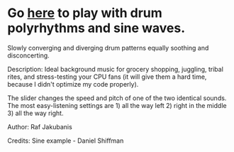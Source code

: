 # Go [here](https://rafajak.github.io/p5.js-sketches/2018_11_24-phase/) to play with drum polyrhythms and sine waves.

Slowly converging and diverging drum patterns equally soothing and disconcerting. 

Description: 
Ideal background music for grocery shopping, juggling, tribal rites, and stress-testing your CPU fans (it will give them a hard time, because I didn't optimize my code properly). 

The slider changes the speed and pitch of one of the two identical sounds. The most easy-listening settings are 1) all the way left 2) right in the middle 3) all the way right.


Author: Raf Jakubanis

Credits: Sine example - Daniel Shiffman

